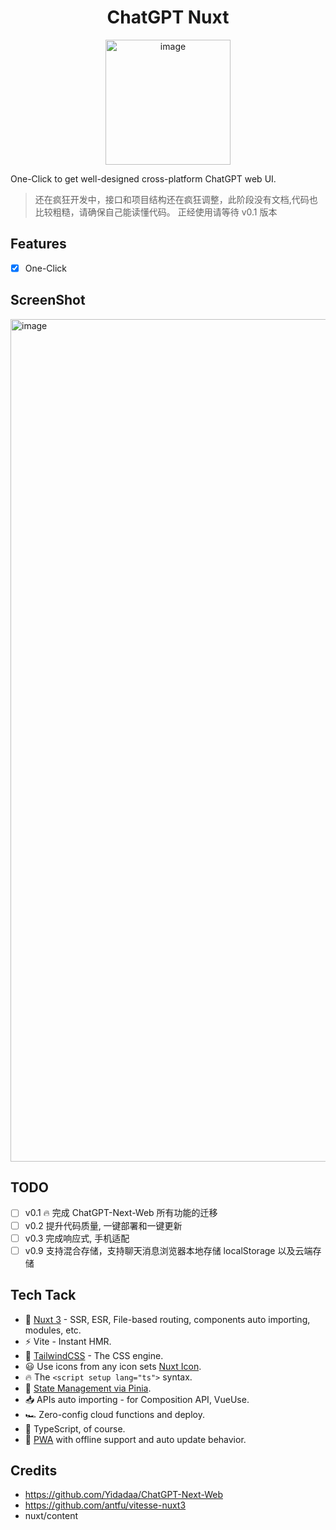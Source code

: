 <h1 align="center"> ChatGPT Nuxt </h1>

<p align="center">
  <img width="200" alt="image" src="https://github.com/hylarucoder/ChatGPT-Nuxt/assets/5625783/3e1c0518-ca27-4f90-9c3c-40c15323a174">
</p>

One-Click to get well-designed cross-platform ChatGPT web UI.


> 还在疯狂开发中，接口和项目结构还在疯狂调整，此阶段没有文档,代码也比较粗糙，请确保自己能读懂代码。
> 正经使用请等待 v0.1 版本

## Features

- [x] One-Click

## ScreenShot

<img width="1348" alt="image" src="https://github.com/hylarucoder/ChatGPT-Nuxt/assets/5625783/9e048368-6604-46f9-b4ec-61697aea6ab4">

## TODO

- [ ] v0.1 🔥 完成 ChatGPT-Next-Web 所有功能的迁移
- [ ] v0.2 提升代码质量, 一键部署和一键更新
- [ ] v0.3 完成响应式, 手机适配
- [ ] v0.9 支持混合存储，支持聊天消息浏览器本地存储 localStorage 以及云端存储

## Tech Tack

- 💚 [Nuxt 3](https://nuxt.com/) - SSR, ESR, File-based routing, components auto importing, modules, etc.
- ⚡️ Vite - Instant HMR.
- 🎨 [TailwindCSS](https://github.com/tailwindlabs/tailwindcss) - The CSS engine.
- 😃 Use icons from any icon sets [Nuxt Icon](https://github.com/nuxt-modules/icon).
- 🔥 The `<script setup lang="ts">` syntax.
- 🍍 [State Management via Pinia](https://github.com/vuejs/pinia).
- 📥 APIs auto importing - for Composition API, VueUse.
- 🏎 Zero-config cloud functions and deploy.
- 🦾 TypeScript, of course.
- 📲 [PWA](https://github.com/vite-pwa/nuxt) with offline support and auto update behavior.

## Credits

- https://github.com/Yidadaa/ChatGPT-Next-Web
- https://github.com/antfu/vitesse-nuxt3
- nuxt/content
